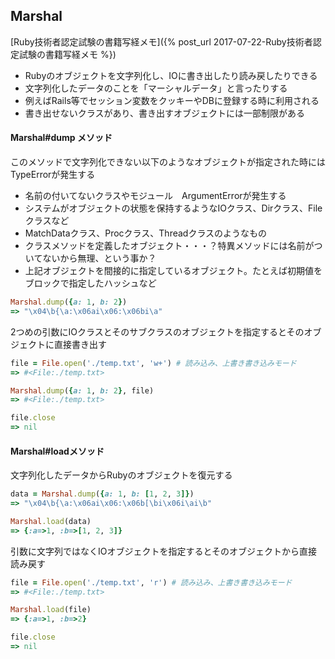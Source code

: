 ## Marshal

[Ruby技術者認定試験の書籍写経メモ]({% post_url 2017-07-22-Ruby技術者認定試験の書籍写経メモ %})

- Rubyのオブジェクトを文字列化し、IOに書き出したり読み戻したりできる
- 文字列化したデータのことを「マーシャルデータ」と言ったりする
- 例えばRails等でセッション変数をクッキーやDBに登録する時に利用される
- 書き出せないクラスがあり、書き出すオブジェクトには一部制限がある

#### Marshal#dump メソッド

このメソッドで文字列化できない以下のようなオブジェクトが指定された時にはTypeErrorが発生する

- 名前の付いてないクラスやモジュール　ArgumentErrorが発生する
- システムがオブジェクトの状態を保持するようなIOクラス、Dirクラス、Fileクラスなど
- MatchDataクラス、Procクラス、Threadクラスのようなもの
- クラスメソッドを定義したオブジェクト・・・？特異メソッドには名前がついてないから無理、という事か？
- 上記オブジェクトを間接的に指定しているオブジェクト。たとえば初期値をブロックで指定したハッシュなど

```ruby
Marshal.dump({a: 1, b: 2})
=> "\x04\b{\a:\x06ai\x06:\x06bi\a"
```

2つめの引数にIOクラスとそのサブクラスのオブジェクトを指定するとそのオブジェクトに直接書き出す

```ruby
file = File.open('./temp.txt', 'w+') # 読み込み、上書き書き込みモード
=> #<File:./temp.txt>

Marshal.dump({a: 1, b: 2}, file)
=> #<File:./temp.txt>

file.close
=> nil
```

#### Marshal#loadメソッド

文字列化したデータからRubyのオブジェクトを復元する

```ruby
data = Marshal.dump({a: 1, b: [1, 2, 3]})
=> "\x04\b{\a:\x06ai\x06:\x06b[\bi\x06i\ai\b"

Marshal.load(data)
=> {:a=>1, :b=>[1, 2, 3]}
```

引数に文字列ではなくIOオブジェクトを指定するとそのオブジェクトから直接読み戻す

```ruby
file = File.open('./temp.txt', 'r') # 読み込み、上書き書き込みモード
=> #<File:./temp.txt>

Marshal.load(file)
=> {:a=>1, :b=>2}

file.close
=> nil
```
